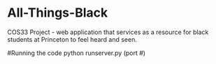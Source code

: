 # All-Things-Black
COS33 Project - web application that services as a resource for black students at Princeton to feel heard and seen.

#Running the code
python runserver.py (port #)
